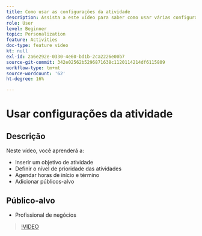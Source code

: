 ```yaml
---
title: Como usar as configurações da atividade
description: Assista a este vídeo para saber como usar várias configurações de atividade no Adobe Target, incluindo objetivos, níveis de prioridade, horas de início e término e públicos-alvo.
role: User
level: Beginner
topic: Personalization
feature: Activities
doc-type: feature video
kt: null
exl-id: 2a6e292e-0330-4e60-bd1b-2ca2226e00b7
source-git-commit: 342e02562b5296871638c1120114214df6115809
workflow-type: tm+mt
source-wordcount: '62'
ht-degree: 16%

---
```


# Usar configurações da atividade

## Descrição

Neste vídeo, você aprenderá a:

* Inserir um objetivo de atividade
* Definir o nível de prioridade das atividades
* Agendar horas de início e término
* Adicionar públicos-alvo

## Público-alvo

* Profissional de negócios

>[!VIDEO](https://video.tv.adobe.com/v/17381/?quality=12)
